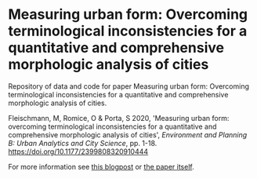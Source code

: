 # Measuring urban form: Overcoming terminological inconsistencies for a quantitative and comprehensive morphologic analysis of cities

Repository of data and code for paper Measuring urban form: Overcoming terminological inconsistencies for a quantitative and comprehensive morphologic analysis of cities.

Fleischmann, M, Romice, O & Porta, S 2020, 'Measuring urban form: overcoming terminological inconsistencies for a quantitative and comprehensive morphologic analysis of cities', _Environment and Planning B: Urban Analytics and City Science_, pp. 1-18. https://doi.org/10.1177/2399808320910444

For more information see [this blogpost](http://martinfleischmann.net/confused-terminology-in-urban-morphology) or [the paper itself](https://journals.sagepub.com/doi/10.1177/2399808320910444).
